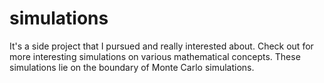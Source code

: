 # simulations
It's a side project that I pursued and really interested about. Check out for more interesting simulations on various mathematical concepts. These simulations lie on the boundary of Monte Carlo simulations.
